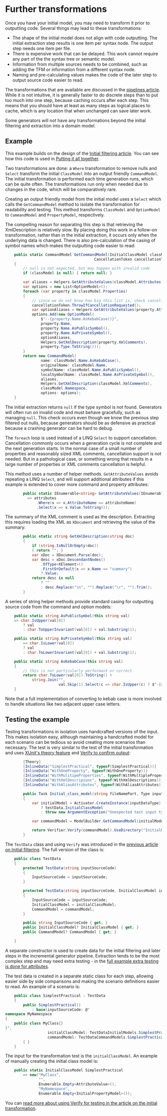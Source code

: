 # Further transformations

Once you have your initial model, you may need to transform it prior to outputting code. Several things may lead to these transformations:

* The shape of the initial model does not align with code outputting. The initial extraction step results is one item per syntax node. The output step needs one item per file.
* There is expensive work that can be delayed. This work cannot require any part of the the syntax tree or semantic model.
* Information from multiple sources needs to be combined, such as adding the TFM or information from a different syntax node.
* Naming and pre-calculating values makes the code of the later step to output source code easier to read.

The transformations that are available are discussed in the [pipelines article](..\pipeline.md). While it is not intuitive, it is generally faster to do discrete steps than to put too much into one step, because caching occurs after each step. This means that you should have at least as many steps as logical places to cache, which is any location that when unchanged can save later work.

Some generators will not have any transformations beyond the initial filtering and extraction into a domain model.

## Example

This example builds on the design of the [Initial filtering article](initial-filtering.md#example). You can see how this code is used in [Putting it all together](putting-it-all-together.md#example).

Two transformations are done: a `Where` transformation to remove nulls and `Select` transform the initial `ClassModel` into an output friendly `CommandModel`. The initial transformation is performed each time generation runs, which can be quite often. The transformations run only when needed due to changes in the code, which will be comparatively rare.

Creating an output friendly model from the initial model uses a `Select` which calls the `GetCommandModel` method to isolate the transformation for readability and testing. This method transforms `ClassModel` and `OptionModel` to `CommandModel` and `PropertyModel`, respectively.

The compelling reason for separating this step is that retrieving the XmlDescription is relatively slow. By placing doing this work in a follow-on transformation, rather than in the initial extraction, it occurs only when the underlying data is changed. There is also pre-calculation of the casing of symbol names which makes the outputting code easier to read:

```csharp
    public static CommandModel GetCommandModel(InitialClassModel classModel,
                                        CancellationToken cancellationToken)
    {
        // null is not expected, but may happen with invalid code
        if (classModel is null) { return null; }

        var aliases = Helpers.GetAttributeValues(classModel.Attributes, "AliasAttribute");
        var options = new List<OptionModel>();
        foreach (var property in classModel.Properties)
        {
            // since we do not know how big this list is, check cancellation token
            cancellationToken.ThrowIfCancellationRequested();
            var optionAliases = Helpers.GetAttributeValues(property.Attributes, "AliasAttribute");
            options.Add(new OptionModel(
                $"--{property.Name.AsKebabCase()}",
                property.Name,
                property.Name.AsPublicSymbol(),
                property.Name.AsPrivateSymbol(),
                optionAliases,
                Helpers.GetXmlDescription(property.XmlComments),
                property.Type.ToString()));
        }
        return new CommandModel(
                name: classModel.Name.AsKebabCase(),
                originalName: classModel.Name,
                symbolName: classModel.Name.AsPublicSymbol(),
                localSymbolName: classModel.Name.AsPrivateSymbol(),
                aliases,
                Helpers.GetXmlDescription(classModel.XmlComments),
                classModel.Namespace,
                options: options);
    }
```

The initial extraction returns `null` if the type symbol is not found. Generators will often run on invalid code and must behave gracefully, such as managing `null`. This check occurs even though we know the previous step filtered out nulls, because generators should be as defensive as practical because a crashing generator can be hard to debug.

The `foreach` loop is used instead of a LINQ `Select` to support cancellation. Cancellation commonly occurs when a generation cycle is not complete and the next generation starts. In the normal case of a small number of properties and reasonably sized XML comments, cancellation support is not needed. But in a pathological case, or something wrong that results in a large number of properties or XML comments cancellation is helpful.

This method uses a number of helper methods. `GetAttributeValues` avoids repeating a LINQ `Select`, and will support additional attributes if this example is extended to cover more command and property attributes:

```csharp
        public static IEnumerable<string> GetAttributeValues(IEnumerable<AttributeValue> attributes, string attributeName)
          => attributes
              .Where(x => x.AttributeName == attributeName)
              .Select(x => x.Value.ToString());
```

The summary of the XML comment is used as the description. Extracting this requires loading the XML as `XDocument` and retrieving the value of the summary:

```csharp
        public static string GetXmlDescription(string doc)
        {
            if (string.IsNullOrEmpty(doc))
            { return ""; }
            var xDoc = XDocument.Parse(doc);
            var desc = xDoc.DescendantNodes()
                .OfType<XElement>()
                .FirstOrDefault(x => x.Name == "summary")
                ?.Value;
            return desc is null
                ? ""
                : desc.Replace("\n", "").Replace("\r", "").Trim();
        }
```

A series of string helper methods provide standard casing for outputting source code from the command and option models:

```csharp
    public static string AsPublicSymbol(this string val)
    => char.IsUpper(val[0])
        ? val
        : char.ToUpperInvariant(val[0]) + val.Substring(1);

    public static string AsPrivateSymbol(this string val)
        => char.IsLower(val[0])
        ? val
        : char.ToLowerInvariant(val[0]) + val.Substring(1);

    public static string AsKebabCase(this string val)
    {
        // this is not particularly performant or correct
        return char.ToLower(val[0]).ToString() +
            string.Join("",
                        val.Skip(1).Select(c => char.IsUpper(c) ? $"-{char.ToLower(c)}" : c.ToString()));
    }
```

Note that a full implementation of converting to kebab case is more involved to handle situations like two adjacent upper case letters.

## Testing the example

Testing transformations in isolation uses handcrafted versions of the input. This makes isolation easy, although maintaining a handcrafted model for each scenario can be tedious so avoid creating more scenarios than necessary. The test is very similar to the test of the initial transformation and uses [XUnit's theory feature]() and [Verify to confirm output]():

```csharp
        [Theory]
        [InlineData("SimplestPractical", typeof(SimplestPractical))]
        [InlineData("WithOneProperty", typeof(WithOneProperty))]
        [InlineData("WithMulitipeProperties", typeof(WithMultipleProperties))]
        [InlineData("WithXmlDescripions", typeof(WithXmlDescriptions))]
        [InlineData("WithAliasAttributes", typeof(WithAliasAttributes))]

        public Task Initial_class_model(string fileNamePart, Type inputDataType)
        {
            var initialModel = Activator.CreateInstance(inputDataType) is TestData testData
                ? testData.InitialClassModel
                : throw new ArgumentException("Unexpected test input type", nameof(inputDataType));

            var commandModel = ModelBuilder.GetCommandModel(initialModel, TestHelpers.CancellationTokenForTesting);

            return Verifier.Verify(commandModel).UseDirectory("InitialModelSnapshots").UseTextForParameters(fileNamePart);
        }
```



The `TestData` class and using `Verify` was introduced in the [previous article on Initial filtering](design-input-data.md#testing-the-example). The full version of the class is:

```csharp
    public class TestData
    {
        protected TestData(string inputSourceCode)
        {
            InputSourceCode = inputSourceCode;
        }

        protected TestData(string inputSourceCode, InitialClassModel initialClassModel, CommandModel commandModel)
        {
            InputSourceCode = inputSourceCode;
            InitialClassModel = initialClassModel;
            CommandModel = commandModel;
        }

        public string InputSourceCode { get; }
        public InitialClassModel? InitialClassModel { get; }
        public CommandModel? CommandModel { get; }

    }
```

A separate constructor is used to create data for the initial filtering and later steps in the incremental generator pipeline. Extraction tends to be the most complex step and may need extra testing - in the [full example extra testing is done for attributes]().

The test data is created in a separate static class for each step, allowing easier side by side comparisons and making the scenario definitions easier to read. An example of a scenario is:

```csharp
    public class SimplestPractical : TestData
    {
        public SimplestPractical()
            : base(inputSourceCode: @"
namespace MyNamespace
{
    public class MyClass{}
}",
                   initialClassModel: TestDataInitialModels.SimplestPractical,
                   commandModel: TestDataCommandModels.SimplestPractical)
        { }
    }
```

The input for the transformation test is the `initialClassModel`. An example of manually creating the initial class model is:

```csharp
    public static InitialClassModel SimplestPractical
        => new("MyClass",
               "",
               Enumerable.Empty<AttributeValue>(),
               "MyNamespace",
               Enumerable.Empty<InitialPropertyModel>());
```

You can [read more about using Verify for testing in the article on the initial transformation]().